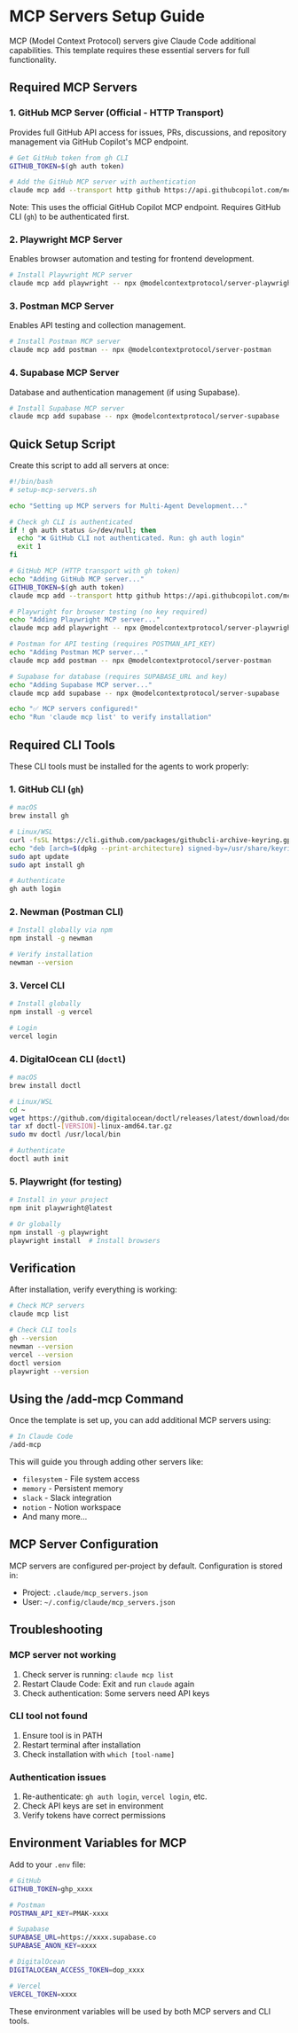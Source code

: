 # MCP Servers Setup Guide

MCP (Model Context Protocol) servers give Claude Code additional capabilities. This template requires these essential servers for full functionality.

## Required MCP Servers

### 1. GitHub MCP Server (Official - HTTP Transport)
Provides full GitHub API access for issues, PRs, discussions, and repository management via GitHub Copilot's MCP endpoint.

```bash
# Get GitHub token from gh CLI
GITHUB_TOKEN=$(gh auth token)

# Add the GitHub MCP server with authentication
claude mcp add --transport http github https://api.githubcopilot.com/mcp -H "Authorization: Bearer $GITHUB_TOKEN"
```

Note: This uses the official GitHub Copilot MCP endpoint. Requires GitHub CLI (`gh`) to be authenticated first.

### 2. Playwright MCP Server
Enables browser automation and testing for frontend development.

```bash
# Install Playwright MCP server
claude mcp add playwright -- npx @modelcontextprotocol/server-playwright
```

### 3. Postman MCP Server
Enables API testing and collection management.

```bash
# Install Postman MCP server
claude mcp add postman -- npx @modelcontextprotocol/server-postman
```

### 4. Supabase MCP Server
Database and authentication management (if using Supabase).

```bash
# Install Supabase MCP server
claude mcp add supabase -- npx @modelcontextprotocol/server-supabase
```

## Quick Setup Script

Create this script to add all servers at once:

```bash
#!/bin/bash
# setup-mcp-servers.sh

echo "Setting up MCP servers for Multi-Agent Development..."

# Check gh CLI is authenticated
if ! gh auth status &>/dev/null; then
  echo "❌ GitHub CLI not authenticated. Run: gh auth login"
  exit 1
fi

# GitHub MCP (HTTP transport with gh token)
echo "Adding GitHub MCP server..."
GITHUB_TOKEN=$(gh auth token)
claude mcp add --transport http github https://api.githubcopilot.com/mcp -H "Authorization: Bearer $GITHUB_TOKEN"

# Playwright for browser testing (no key required)
echo "Adding Playwright MCP server..."
claude mcp add playwright -- npx @modelcontextprotocol/server-playwright

# Postman for API testing (requires POSTMAN_API_KEY)
echo "Adding Postman MCP server..."
claude mcp add postman -- npx @modelcontextprotocol/server-postman

# Supabase for database (requires SUPABASE_URL and key)
echo "Adding Supabase MCP server..."
claude mcp add supabase -- npx @modelcontextprotocol/server-supabase

echo "✅ MCP servers configured!"
echo "Run 'claude mcp list' to verify installation"
```

## Required CLI Tools

These CLI tools must be installed for the agents to work properly:

### 1. GitHub CLI (`gh`)
```bash
# macOS
brew install gh

# Linux/WSL
curl -fsSL https://cli.github.com/packages/githubcli-archive-keyring.gpg | sudo dd of=/usr/share/keyrings/githubcli-archive-keyring.gpg
echo "deb [arch=$(dpkg --print-architecture) signed-by=/usr/share/keyrings/githubcli-archive-keyring.gpg] https://cli.github.com/packages stable main" | sudo tee /etc/apt/sources.list.d/github-cli.list > /dev/null
sudo apt update
sudo apt install gh

# Authenticate
gh auth login
```

### 2. Newman (Postman CLI)
```bash
# Install globally via npm
npm install -g newman

# Verify installation
newman --version
```

### 3. Vercel CLI
```bash
# Install globally
npm install -g vercel

# Login
vercel login
```

### 4. DigitalOcean CLI (`doctl`)
```bash
# macOS
brew install doctl

# Linux/WSL
cd ~
wget https://github.com/digitalocean/doctl/releases/latest/download/doctl-[VERSION]-linux-amd64.tar.gz
tar xf doctl-[VERSION]-linux-amd64.tar.gz
sudo mv doctl /usr/local/bin

# Authenticate
doctl auth init
```

### 5. Playwright (for testing)
```bash
# Install in your project
npm init playwright@latest

# Or globally
npm install -g playwright
playwright install  # Install browsers
```

## Verification

After installation, verify everything is working:

```bash
# Check MCP servers
claude mcp list

# Check CLI tools
gh --version
newman --version
vercel --version
doctl version
playwright --version
```

## Using the /add-mcp Command

Once the template is set up, you can add additional MCP servers using:

```bash
# In Claude Code
/add-mcp
```

This will guide you through adding other servers like:
- `filesystem` - File system access
- `memory` - Persistent memory
- `slack` - Slack integration
- `notion` - Notion workspace
- And many more...

## MCP Server Configuration

MCP servers are configured per-project by default. Configuration is stored in:
- Project: `.claude/mcp_servers.json`
- User: `~/.config/claude/mcp_servers.json`

## Troubleshooting

### MCP server not working
1. Check server is running: `claude mcp list`
2. Restart Claude Code: Exit and run `claude` again
3. Check authentication: Some servers need API keys

### CLI tool not found
1. Ensure tool is in PATH
2. Restart terminal after installation
3. Check installation with `which [tool-name]`

### Authentication issues
1. Re-authenticate: `gh auth login`, `vercel login`, etc.
2. Check API keys are set in environment
3. Verify tokens have correct permissions

## Environment Variables for MCP

Add to your `.env` file:
```bash
# GitHub
GITHUB_TOKEN=ghp_xxxx

# Postman
POSTMAN_API_KEY=PMAK-xxxx

# Supabase
SUPABASE_URL=https://xxxx.supabase.co
SUPABASE_ANON_KEY=xxxx

# DigitalOcean
DIGITALOCEAN_ACCESS_TOKEN=dop_xxxx

# Vercel
VERCEL_TOKEN=xxxx
```

These environment variables will be used by both MCP servers and CLI tools.